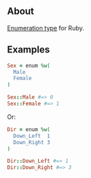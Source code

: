 ## About
[Enumeration type](https://docs.microsoft.com/pt-br/dotnet/csharp/language-reference/builtin-types/enum) for Ruby.

## Examples
```Ruby
Sex = enum %w(
  Male
  Female
)

Sex::Male #=> 0
Sex::Female #=> 1
```
Or:
```Ruby
Dir = enum %w(
  Down_Left  1
  Down_Right 3
)

Dir::Down_Left #=> 1
Dir::Down_Right #=> 3
```
